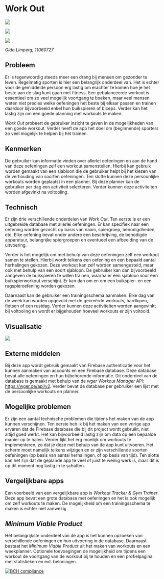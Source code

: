 # Work Out

![](doc/oefening.png)

![](doc/workout.png)

![](doc/planner.png)

*Gido Limperg, 11060727*

## Probleem
Er is tegenwoordig steeds meer een drang bij mensen om gezonder te leven.
Regelmatig sporten is hier een belangrijk onderdeel van.
Het is echter voor de gemiddelde persoon erg lastig om erachter te komen
hoe je het beste aan de slag kunt gaan met fitness.
Een gebalanceerde workout is essentieel om zo veel mogelijk voortgang te boeken,
maar veel mensen weten niet precies welke oefeningen het beste bij elkaar passen
en trainen daardoor bijvoorbeeld enkel hun buikspieren of biceps.
Verder kan het lastig zijn om een goede planning met workouts te maken.

*Work Out* probeert de gebruiker inzicht te geven in de mogelijkheden
van een goede workout. Verder heeft de app het doel om (beginnende)
sporters zo veel mogelijk te helpen bij het trainen.

## Kenmerken
De gebruiker kan informatie vinden over allerlei oefeningen
en aan de hand van deze oefeningen zelf een workout samenstellen.
Hierbij kan gebruik worden gemaakt van een sjabloon die de gebruiker helpt bij het kiezen van de verhouding van soorten oefeningen.
Ten slotte kunnen deze persoonlijke workouts worden geplaatst in een planner.
Bij deze planner kan de gebruiker per dag een activiteit selecteren. Verder kunnen deze activiteiten worden afgevinkt na voltooiing.

## Technisch
Er zijn drie verschillende onderdelen van *Work Out*.
Ten eerste is er een uitgebreide database met allerlei oefeningen.
Er kan specifiek naar een oefening worden gezocht op basis van naam,
spiergroep, benodigdheden, etc.
Elke oefening bevat onder andere een beschrijving,
de benodigde apparatuur, belangrijke spiergroepen en eventueel
een afbeelding van de uitvoering.

Verder is het mogelijk om met behulp van deze oefeningen
zelf een workout samen te stellen. Hierbij wordt telkens een oefening en
een bepaald aantal herhalingen gekozen.
Deze workout kan zelf worden samengesteld, maar ook met behulp van een soort sjabloon.
De gebruiker kan dan bijvoorbeeld aangeven de buikspieren te willen trainen, waarna er een sjabloon voor een buikspierworkout verschijnt. Er kan dan om en om een buikspier- en een rugspieroefening worden gekozen.

Daarnaast kan de gebruiker een trainingsschema aanmaken.
Elke dag van de week kan worden opgevuld met de gecreërde workouts, hardlopen, fietsen of een rustdag. Verder kunnen deze activiteiten worden aangevinkt bij voltooiing en wordt er bijgehouden hoeveel workouts er zijn voltooid.

## Visualisatie

![](doc/design.jpg)


## Externe middelen
Bij deze app wordt gebruik gemaakt van Firebase authenticatie voor het kunnen
aanmaken van accounts en een Firebase database.
Deze database bevat alle oefeningen en hun bijbehorende informatie.
Dit onderdeel van de database is gemaakt met behulp van de *wger Workout Manager* API:
https://wger.de/api/v2.
Verder bevat de database per gebruiker een lijst met de persoonlijke workouts en planner.

## Mogelijke problemen
Er zijn een aantal technische problemen die tijdens het maken van de app kunnen verschijnen.
Ten eerste heb ik bij het maken van een vorige app ervaren dat de Firebase database die bij dit project wordt gebruikt, niet altijd goed werkt. Het kan bijvoorbeeld lastig zijn om data op een bepaalde manier op te halen.
Verder lijkt het erg moeilijk om workouts te implementeren, zo dat je deze met behulp van de app kunt uitvoeren. Het scherm moet namelijk telkens wijzigen en er zijn verschillende soorten oefeningen (op basis van aantal herhalingen, of op basis van tijd).
Ten slotte kan het zijn dat de geplande app te veel of juist te weinig werk is, maar dit is op dit moment nog lastig in te schatten.

## Vergelijkbare apps
Een voorbeeld van een vergelijkbare app is *Workout Tracker & Gym Trainer*.
Deze app bevat een grote database met oefeningen en het is ook mogelijk
om zelf workouts te maken. De mogelijkheid om een trainingsschema te maken
is echter niet aanwezig.

## *Minimum Viable Product*
Het belangrijkste onderdeel van de app is het kunnen opzoeken van verschillende
oefeningen en hun uitvoering in de database. Daarnaast bestaat het
*Minimum Viable Product* uit het maken van workouts en een weekplanner.
Optionele toevoegingen de mogelijkheid om tijdens een workout de voortgang van de workout bij te houden en een profielpagina met statistieken en evt. beloningen.

[![BCH compliance](https://bettercodehub.com/edge/badge/glimperg/Work-Out?branch=master)](https://bettercodehub.com/)
